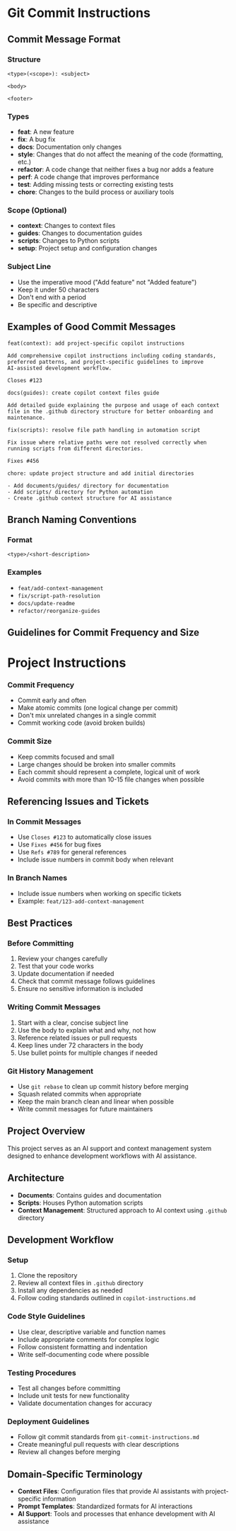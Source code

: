 # Git Commit Instructions

## Commit Message Format

### Structure
```
<type>(<scope>): <subject>

<body>

<footer>
```

### Types
- **feat**: A new feature
- **fix**: A bug fix
- **docs**: Documentation only changes
- **style**: Changes that do not affect the meaning of the code (formatting, etc.)
- **refactor**: A code change that neither fixes a bug nor adds a feature
- **perf**: A code change that improves performance
- **test**: Adding missing tests or correcting existing tests
- **chore**: Changes to the build process or auxiliary tools

### Scope (Optional)
- **context**: Changes to context files
- **guides**: Changes to documentation guides
- **scripts**: Changes to Python scripts
- **setup**: Project setup and configuration changes

### Subject Line
- Use the imperative mood ("Add feature" not "Added feature")
- Keep it under 50 characters
- Don't end with a period
- Be specific and descriptive

## Examples of Good Commit Messages

```
feat(context): add project-specific copilot instructions

Add comprehensive copilot instructions including coding standards,
preferred patterns, and project-specific guidelines to improve
AI-assisted development workflow.

Closes #123
```

```
docs(guides): create copilot context files guide

Add detailed guide explaining the purpose and usage of each context
file in the .github directory structure for better onboarding and
maintenance.
```

```
fix(scripts): resolve file path handling in automation script

Fix issue where relative paths were not resolved correctly when
running scripts from different directories.

Fixes #456
```

```
chore: update project structure and add initial directories

- Add documents/guides/ directory for documentation
- Add scripts/ directory for Python automation
- Create .github context structure for AI assistance
```

## Branch Naming Conventions

### Format
```
<type>/<short-description>
```

### Examples
- `feat/add-context-management`
- `fix/script-path-resolution`
- `docs/update-readme`
- `refactor/reorganize-guides`

## Guidelines for Commit Frequency and Size
# Project Instructions
### Commit Frequency
- Commit early and often
- Make atomic commits (one logical change per commit)
- Don't mix unrelated changes in a single commit
- Commit working code (avoid broken builds)

### Commit Size
- Keep commits focused and small
- Large changes should be broken into smaller commits
- Each commit should represent a complete, logical unit of work
- Avoid commits with more than 10-15 file changes when possible

## Referencing Issues and Tickets

### In Commit Messages
- Use `Closes #123` to automatically close issues
- Use `Fixes #456` for bug fixes
- Use `Refs #789` for general references
- Include issue numbers in commit body when relevant

### In Branch Names
- Include issue numbers when working on specific tickets
- Example: `feat/123-add-context-management`

## Best Practices

### Before Committing
1. Review your changes carefully
2. Test that your code works
3. Update documentation if needed
4. Check that commit message follows guidelines
5. Ensure no sensitive information is included

### Writing Commit Messages
1. Start with a clear, concise subject line
2. Use the body to explain what and why, not how
3. Reference related issues or pull requests
4. Keep lines under 72 characters in the body
5. Use bullet points for multiple changes if needed

### Git History Management
- Use `git rebase` to clean up commit history before merging
- Squash related commits when appropriate
- Keep the main branch clean and linear when possible
- Write commit messages for future maintainers

## Project Overview
This project serves as an AI support and context management system designed to enhance development workflows with AI assistance.

## Architecture
- **Documents**: Contains guides and documentation
- **Scripts**: Houses Python automation scripts
- **Context Management**: Structured approach to AI context using `.github` directory

## Development Workflow

### Setup
1. Clone the repository
2. Review all context files in `.github` directory
3. Install any dependencies as needed
4. Follow coding standards outlined in `copilot-instructions.md`

### Code Style Guidelines
- Use clear, descriptive variable and function names
- Include appropriate comments for complex logic
- Follow consistent formatting and indentation
- Write self-documenting code where possible

### Testing Procedures
- Test all changes before committing
- Include unit tests for new functionality
- Validate documentation changes for accuracy

### Deployment Guidelines
- Follow git commit standards from `git-commit-instructions.md`
- Create meaningful pull requests with clear descriptions
- Review all changes before merging

## Domain-Specific Terminology
- **Context Files**: Configuration files that provide AI assistants with project-specific information
- **Prompt Templates**: Standardized formats for AI interactions
- **AI Support**: Tools and processes that enhance development with AI assistance
